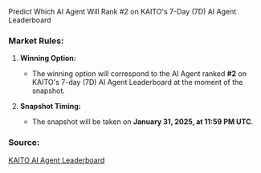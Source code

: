 Predict Which AI Agent Will Rank #2 on KAITO's 7-Day (7D) AI Agent Leaderboard

### Market Rules:
1. **Winning Option:**  
   - The winning option will correspond to the AI Agent ranked **#2** on KAITO's 7-day (7D) AI Agent Leaderboard at the moment of the snapshot.

2. **Snapshot Timing:**  
   - The snapshot will be taken on **January 31, 2025, at 11:59 PM UTC**.

### Source:  
[KAITO AI Agent Leaderboard](https://yaps.kaito.ai/ai-agent)
